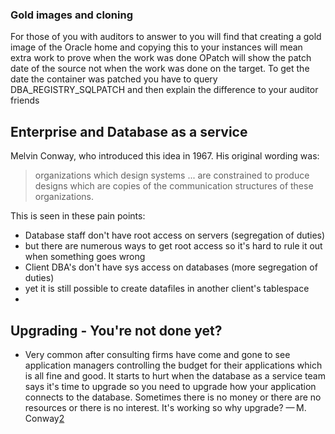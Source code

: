 ### Gold images and cloning
For those of you with auditors to answer to you will find that creating a gold image of the Oracle home and copying this to your instances will mean extra work to prove when the work was done
OPatch will show the patch date of the source not when the work was done on the target.  To get the date the container was patched you have to query DBA_REGISTRY_SQLPATCH and then explain the difference to your auditor friends

## Enterprise and Database as a service
Melvin Conway, who introduced this idea in 1967. His original wording was:

> organizations which design systems ... are constrained to produce designs which are copies of the communication structures of these organizations.

This is seen in these pain points:
- Database staff don't have root access on servers  (segregation of duties)
- but there are numerous ways to get root access so it's hard to rule it out when something goes wrong
- Client DBA's don't have sys access on databases (more segregation of duties)
- yet it is still possible to  create datafiles in another client's tablespace
-


## Upgrading - You're not done yet?
- Very common after consulting firms have come and gone to see application managers controlling the budget for their applications which is all fine and good.  It starts to hurt when the database as a service team says it's time to upgrade so you need to upgrade how your application connects to the database. Sometimes there is no money or there are no resources or there is no interest.  It's working so why upgrade?
— M. Conway[2](http://www.melconway.com/Home/Conways_Law.html)
